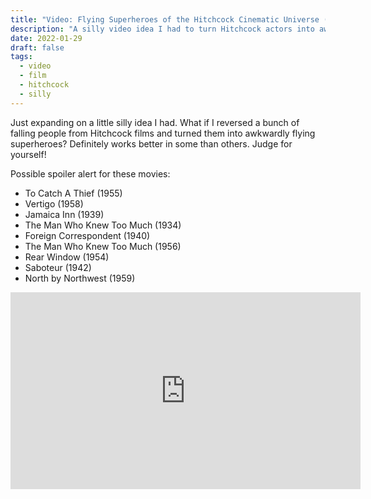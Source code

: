 ```yaml
---
title: "Video: Flying Superheroes of the Hitchcock Cinematic Universe (spoilers)"
description: "A silly video idea I had to turn Hitchcock actors into awkward flying superheroes."
date: 2022-01-29
draft: false
tags:
  - video
  - film
  - hitchcock
  - silly
---
```


Just expanding on a little silly idea I had.  What if I reversed a bunch of falling people from Hitchcock films and turned them into awkwardly flying superheroes?  Definitely works better in some than others.  Judge for yourself!

Possible spoiler alert for these movies:

* To Catch A Thief (1955)
* Vertigo (1958)
* Jamaica Inn (1939)
* The Man Who Knew Too Much (1934)
* Foreign Correspondent (1940)
* The Man Who Knew Too Much (1956)
* Rear Window (1954)
* Saboteur (1942)
* North by Northwest (1959)

<iframe width="560" height="315" src="https://www.youtube.com/embed/wthtUs7D-3A" title="YouTube video player" frameborder="0" allow="accelerometer; autoplay; clipboard-write; encrypted-media; gyroscope; picture-in-picture" allowfullscreen></iframe>